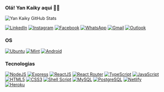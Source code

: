 ### Olá! Yan Kaiky aqui 👨‍💻

![Yan Kaiky GitHub Stats](https://github-readme-stats.vercel.app/api?username=22-YanKaiky&show_icons=true&theme=tokyonight)

[![LinkedIn](https://img.shields.io/badge/LinkedIn-0077B5?style=for-the-badge&logo=linkedin&logoColor=white)](https://www.linkedin.com/in/yan-kaiky-augusto-dos-santos-652418186/)
[![Instagram](https://img.shields.io/badge/Instagram-E4405F?style=for-the-badge&logo=instagram&logoColor=white)](https://www.instagram.com/yank.a.s.12/)
[![Facebook](https://img.shields.io/badge/Facebook-1877F2?style=for-the-badge&logo=facebook&logoColor=white)](https://www.facebook.com/yankaikyaugusto.dossantos/)
[![WhatsApp](https://img.shields.io/badge/WhatsApp-25D366?style=for-the-badge&logo=whatsapp&logoColor=white)](tel:47999556723)
[![Gmail](https://img.shields.io/badge/Gmail-D14836?style=for-the-badge&logo=gmail&logoColor=white)](mailto:yankaikys@gmail.com)
[![Outlook](https://img.shields.io/badge/Microsoft_Outlook-0078D4?style=for-the-badge&logo=microsoft-outlook&logoColor=white)](mailto:yankaiky@outlook.com)

### OS

[![Ubuntu](https://img.shields.io/badge/Ubuntu-E95420?style=for-the-badge&logo=ubuntu&logoColor=white)](https://ubuntu.com/)
[![Mint](https://img.shields.io/badge/Linux_Mint-87CF3E?style=for-the-badge&logo=linux-mint&logoColor=white)](https://linuxmint.com/)
[![Android](https://img.shields.io/badge/Android-3DDC84?style=for-the-badge&logo=android&logoColor=white)](https://www.android.com/intl/pt-BR_br/)


### Tecnologias

[![NodeJS](https://img.shields.io/badge/Node.js-43853D?style=for-the-badge&logo=node.js&logoColor=white)](https://nodejs.org/en/)
[![Express](https://img.shields.io/badge/Express.js-404D59?style=for-the-badge)](https://expressjs.com/pt-br/)
[![ReactJS](https://img.shields.io/badge/React-20232A?style=for-the-badge&logo=react&logoColor=61DAFB)](https://pt-br.reactjs.org/)
[![React Router](https://img.shields.io/badge/React_Router-CA4245?style=for-the-badge&logo=react-router&logoColor=white)](https://reactrouter.com/)
[![TypeScript](https://img.shields.io/badge/TypeScript-007ACC?style=for-the-badge&logo=typescript&logoColor=white)](https://www.typescriptlang.org/)
[![JavaScript](https://img.shields.io/badge/JavaScript-F7DF1E?style=for-the-badge&logo=javascript&logoColor=black)](https://developer.mozilla.org/pt-BR/docs/Web/JavaScript)
[![HTML5](https://img.shields.io/badge/HTML5-E34F26?style=for-the-badge&logo=html5&logoColor=white)](https://developer.mozilla.org/pt-BR/docs/Web/HTML)
[![CSS3](https://img.shields.io/badge/CSS3-1572B6?style=for-the-badge&logo=css3&logoColor=white)](https://www.w3schools.com/css/)
[![Shell Script](https://img.shields.io/badge/Shell_Script-121011?style=for-the-badge&logo=gnu-bash&logoColor=white)](https://guialinux.uniriotec.br/shell/)
[![MySQL](https://img.shields.io/badge/MySQL-00000F?style=for-the-badge&logo=mysql&logoColor=white)](https://www.mysql.com/)
[![PostgreSQL](https://img.shields.io/badge/PostgreSQL-316192?style=for-the-badge&logo=postgresql&logoColor=white)](https://www.postgresql.org/)
[![Netlify](https://img.shields.io/badge/Netlify-00C7B7?style=for-the-badge&logo=netlify&logoColor=white)](https://www.netlify.com/)
[![Heroku](https://img.shields.io/badge/Heroku-430098?style=for-the-badge&logo=heroku&logoColor=white)](https://dashboard.heroku.com/apps)
